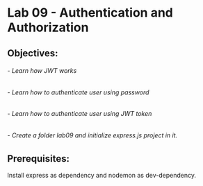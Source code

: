 # Lab 09 - Authentication and Authorization
## Objectives:
###### - Learn how JWT works
###### - Learn how to authenticate user using password
###### - Learn how to authenticate user using JWT token
###### - Create a folder lab09 and initialize express.js project in it.
## Prerequisites:
Install express as dependency and nodemon as dev-dependency.
